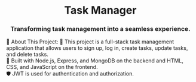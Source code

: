 <h1 align="center">Task Manager</h1>
<h3 align="center">Transforming task management into a seamless experience.</h3>
💫 About This Project:
🔭 This project is a full-stack task management application that allows users to sign up, log in, create tasks, update tasks, and delete tasks.<br>🌱 Built with Node.js, Express, and MongoDB on the backend and HTML, CSS, and JavaScript on the frontend.<br>🛡️ JWT is used for authentication and authorization.<br>
